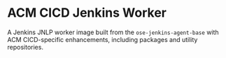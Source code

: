 # ACM CICD Jenkins Worker

A Jenkins JNLP worker image built from the `ose-jenkins-agent-base` with ACM CICD-specific enhancements, including packages and utility repositories.  
